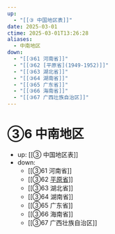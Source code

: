 ```yaml
---
up:
  - "[[③ 中国地区表]]"
date: 2025-03-01
ctime: 2025-03-01T13:26:28
aliases:
  - 中南地区
down:
  - "[[③61 河南省]]"
  - "[[③62 [平原省](1949-1952)]]"
  - "[[③63 湖北省]]"
  - "[[③64 湖南省]]"
  - "[[③65 广东省]]"
  - "[[③66 海南省]]"
  - "[[③67 广西壮族自治区]]"
---
```


# ③6 中南地区

- up: [[③ 中国地区表]]
- down:	
	- [[③61 河南省]]
	- [[③62 [平原省](1949-1952)]]
	- [[③63 湖北省]]
	- [[③64 湖南省]]
	- [[③65 广东省]]
	- [[③66 海南省]]
	- [[③67 广西壮族自治区]]
	
